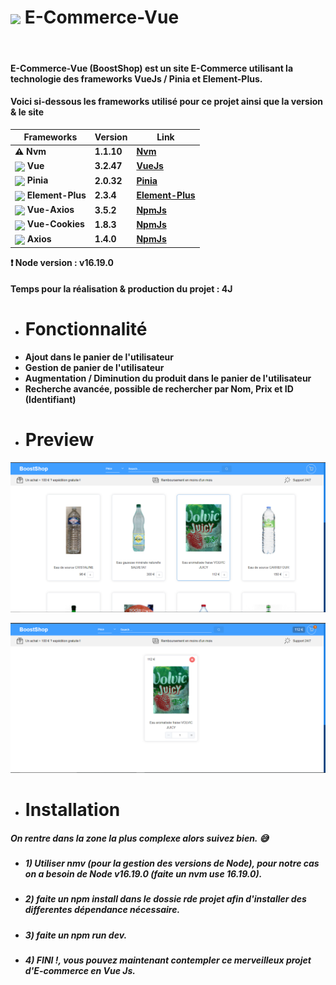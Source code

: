 <h1> <img align="center" src="https://upload.wikimedia.org/wikipedia/commons/thumb/9/95/Vue.js_Logo_2.svg/1200px-Vue.js_Logo_2.svg.png" width="50px" /> E-Commerce-Vue</h1>

<br />

#### E-Commerce-Vue (BoostShop) est un site E-Commerce utilisant la technologie des frameworks VueJs / Pinia et Element-Plus.

#### Voici si-dessous les frameworks utilisé pour ce projet ainsi que la version & le site

| Frameworks  | Version | Link  |
| ------------- | ------------- | -   
| **⚠️ Nvm**  | **1.1.10**  |    **[Nvm](https://github.com/nvm-sh/nvm/releases)**      |     
| <img align="center" src="https://upload.wikimedia.org/wikipedia/commons/thumb/9/95/Vue.js_Logo_2.svg/1200px-Vue.js_Logo_2.svg.png" width="20px" /> **Vue**  | **3.2.47**  |    **[VueJs](https://vuejs.org)**      |            
| <img align="center" src="https://pinia.vuejs.org/logo.svg" width="20px" /> **Pinia**  | **2.0.32**          |     **[Pinia](https://pinia.vuejs.org)**      
| <img align="center" src="https://avatars.githubusercontent.com/u/68583457?s=200&v=4" width="20px" /> **Element-Plus**  | **2.3.4**    |     **[Element-Plus](https://element-plus.org)**             
| <img align="center" src="https://upload.wikimedia.org/wikipedia/commons/thumb/d/db/Npm-logo.svg/1200px-Npm-logo.svg.png" width="20px" /> **Vue-Axios**  | **3.5.2**    |     **[NpmJs](https://www.npmjs.com/package/vue-axios)**    
| <img align="center" src="https://upload.wikimedia.org/wikipedia/commons/thumb/d/db/Npm-logo.svg/1200px-Npm-logo.svg.png" width="20px" /> **Vue-Cookies**  | **1.8.3**    |     **[NpmJs](https://www.npmjs.com/package/vue-cookies)**    
| <img align="center" src="https://www.vzkkr-yy.com/png/axios-icon.png" width="20px" /> **Axios**  | **1.4.0**    |     **[NpmJs](https://www.npmjs.com/package/axios)**    

**❗ Node version : v16.19.0**

#### Temps pour la réalisation & production du projet : 4J

- # Fonctionnalité
+ **Ajout dans le panier de l'utilisateur**
+ **Gestion de panier de l'utilisateur**
+ **Augmentation / Diminution du produit dans le panier de l'utilisateur**
+ **Recherche avancée, possible de rechercher par Nom, Prix et ID (Identifiant)**

- # Preview

![](https://github.com/CodeIuk0/E-Commerce-Vue/blob/main/preview/Preview_00.PNG)

![](https://github.com/CodeIuk0/E-Commerce-Vue/blob/main/preview/Preview_01.PNG)

- # Installation 

##### On rentre dans la zone la plus complexe alors suivez bien. 😅

- ##### 1) Utiliser nmv (pour la gestion des versions de Node), pour notre cas on a besoin de Node v16.19.0 (faite un nvm use 16.19.0).

- ##### 2) faite un npm install dans le dossie rde projet afin d'installer des differentes dépendance nécessaire.

- ##### 3) faite un npm run dev.

- ##### 4) FINI !, vous pouvez maintenant contempler ce merveilleux projet d'E-commerce en Vue Js.
